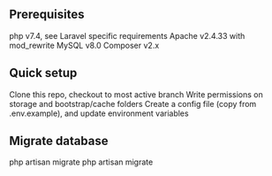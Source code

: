 ## Prerequisites

php v7.4, see Laravel specific requirements
Apache v2.4.33 with mod_rewrite
MySQL v8.0
Composer v2.x


## Quick setup

Clone this repo, checkout to most active branch
Write permissions on storage and bootstrap/cache folders
Create a config file (copy from .env.example), and update environment variables

## Migrate database


php artisan migrate
php artisan migrate

